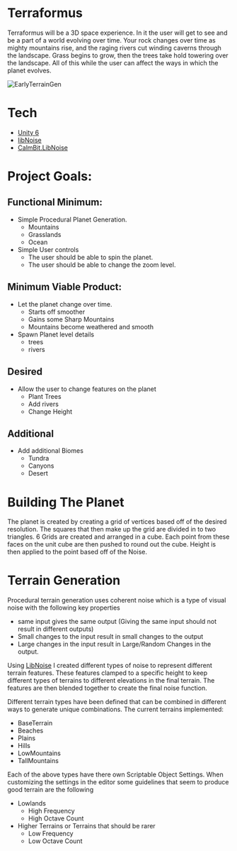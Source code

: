 # Terraformus
Terraformus will be a 3D space experience. In it the user will get to see and be a part of a world evolving over time. Your rock changes over time as mighty mountains rise, and the raging rivers cut winding caverns through the landscape. Grass begins to grow, then the trees take hold towering over the landscape. All of this while the user can affect the ways in which the planet evolves.

![EarlyTerrainGen](https://github.com/user-attachments/assets/74936765-9eda-4af7-8f7d-da50fbb5974f)


# Tech
- [Unity 6](https://unity.com/releases/unity-6)
- [libNoise](https://libnoise.sourceforge.net/)
- [CalmBit.LibNoise](https://github.com/CalmBit/LibNoise)

# Project Goals:
## Functional Minimum: 
- Simple Procedural Planet Generation.
	- Mountains
	- Grasslands
	- Ocean
- Simple User controls
	- The user should be able to spin the planet.
	- The user should be able to change the zoom level.
		
## Minimum Viable Product:
- Let the planet change over time.
  - Starts off smoother
  - Gains some Sharp Mountains
  - Mountains become weathered and smooth
- Spawn Planet level details
  - trees
  - rivers
		
## Desired 
- Allow the user to change features on the planet
  - Plant Trees
  - Add rivers
  - Change Height

## Additional 
- Add additional Biomes
  - Tundra
  - Canyons
  - Desert

# Building The Planet
The planet is created by creating a grid of vertices based off of the desired resolution. The squares that then make up the grid are divided in to two triangles. 6 Grids are created and arranged in a cube. Each point from these faces on the unit cube are then pushed to round out the cube. Height is then applied to the point based off of the Noise. 

# Terrain Generation
Procedural terrain generation uses coherent noise which is a type of visual noise with the following key properties
- same input gives the same output (Giving the same input should not result in different outputs)
- Small changes to the input result in small changes to the output
- Large changes in the input result in Large/Random Changes in the output.

Using [LibNoise](https://github.com/CalmBit/LibNoise) I created different types of noise to represent different terrain features.
These features clamped to a specific height to keep different types of terrains to different elevations in the final terrain.
The features are then blended together to create the final noise function.

Different terrain types have been defined that can be combined in different ways to generate unique combinations.
The current terrains implemented:
- BaseTerrain
- Beaches
- Plains
- Hills
- LowMountains
- TallMountains

Each of the above types have there own Scriptable Object Settings. 
When customizing the settings in the editor some guidelines that seem to produce good terrain are the following
- Lowlands
  - High Frequency
  - High Octave Count
- Higher Terrains or Terrains that should be rarer
  - Low Frequency
  - Low Octave Count
  

